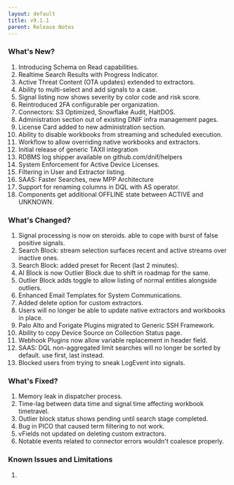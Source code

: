 ```yaml
---
layout: default
title: v9.1.1
parent: Release Notes
---
```


### What's New?
1. Introducing Schema on Read capabilities.
2. Realtime Search Results with Progress Indicator.
3. Active Threat Content (OTA updates) extended to extractors.
4. Ability to multi-select and add signals to a case.
5. Signal listing now shows severity by color code and risk score.
6. Reintroduced 2FA configurable per organization.
7. Connectors: S3 Optimized, Snowflake Audit, HaltDOS.
8. Administration section out of existing DNIF infra management pages.
9. License Card added to new administration section.
10. Ability to disable workbooks from streaming and scheduled execution.
11. Workflow to allow overriding native workbooks and extractors.
12. Initial release of generic TAXII integration
13. RDBMS log shipper available on github.com/dnif/helpers
14. System Enforcement for Active Device Licenses.
15. Filtering in User and Extractor listing.
16. SAAS: Faster Searches, new MPP Architecture
17. Support for renaming columns in DQL with AS operator.
18. Components get additional OFFLINE state between ACTIVE and UNKNOWN.

### What's Changed?
1. Signal processing is now on steroids. able to cope with burst of false positive signals.
2. Search Block: stream selection surfaces recent and active streams over inactive ones.
3. Search Block: added preset for Recent (last 2 minutes).
4. AI Block is now Outlier Block due to shift in roadmap for the same.
5. Outlier Block adds toggle to allow listing of normal entities alongside outliers.
6. Enhanced Email Templates for System Communications.
7. Added delete option for custom extractors.
8. Users will no longer be able to update native extractors and workbooks in place.
9. Palo Alto and Forigate Plugins migrated to Generic SSH Framework.
10. Ability to copy Device Source on Collection Status page.
11. Webhook Plugins now allow variable replacement in header field.
12. SAAS: DQL non-aggregated limit searches will no longer be sorted by default. use first, last instead.
13. Blocked users from trying to sneak LogEvent into signals.

### What's Fixed?
1. Memory leak in dispatcher process.
2. Time-lag between data time and signal time affecting workbook timetravel.
3. Outlier block status shows pending until search stage completed.
4. Bug in PICO that caused term filtering to not work.
5. vFields not updated on deleting custom extractors.
6. Notable events related to connector errors wouldn't coalesce properly.

### Known Issues and Limitations
1. 
